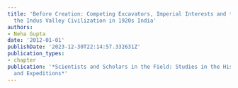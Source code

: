 ```yaml
---
title: 'Before Creation: Competing Excavators, Imperial Interests and the Making of
  the Indus Valley Civilization in 1920s India'
authors:
- Neha Gupta
date: '2012-01-01'
publishDate: '2023-12-30T22:14:57.332631Z'
publication_types:
- chapter
publication: '*Scientists and Scholars in the Field: Studies in the History of Fieldwork
  and Expeditions*'
---
```

